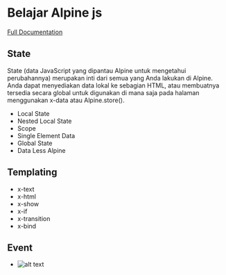 # Belajar Alpine js

[Full Documentation](https://alpinejs.dev/start-here)

## State

State (data JavaScript yang dipantau Alpine untuk mengetahui perubahannya) merupakan inti dari semua yang Anda lakukan di Alpine. Anda dapat menyediakan data lokal ke sebagian HTML, atau membuatnya tersedia secara global untuk digunakan di mana saja pada halaman menggunakan x-data atau Alpine.store().

* Local State
* Nested Local State
* Scope
* Single Element Data
* Global State
* Data Less Alpine

## Templating

* x-text
* x-html
* x-show
* x-if
* x-transition
* x-bind

## Event

* ![alt text](image.png)
